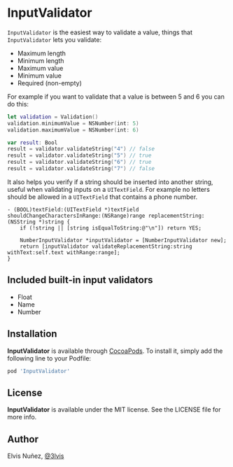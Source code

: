 # InputValidator

`InputValidator` is the easiest way to validate a value, things that `InputValidator` lets you validate:
- Maximum length
- Minimum length 
- Maximum value
- Minimum value
- Required (non-empty)

For example if you want to validate that a value is between 5 and 6 you can do this:

```swift
let validation = Validation()
validation.minimumValue = NSNumber(int: 5)
validation.maximumValue = NSNumber(int: 6)

var result: Bool
result = validator.validateString("4") // false
result = validator.validateString("5") // true
result = validator.validateString("6") // true
result = validator.validateString("7") // false
```

It also helps you verify if a string should be inserted into another string, useful when validating inputs on a `UITextField`. For example no letters should be allowed in a `UITextField` that contains a phone number.

```objc
- (BOOL)textField:(UITextField *)textField shouldChangeCharactersInRange:(NSRange)range replacementString:(NSString *)string {
    if (!string || [string isEqualToString:@"\n"]) return YES;

    NumberInputValidator *inputValidator = [NumberInputValidator new];
    return [inputValidator validateReplacementString:string withText:self.text withRange:range];
}
```

## Included built-in input validators

- Float
- Name
- Number

## Installation

**InputValidator** is available through [CocoaPods](http://cocoapods.org). To install
it, simply add the following line to your Podfile:

```ruby
pod 'InputValidator'
```

## License

**InputValidator** is available under the MIT license. See the LICENSE file for more info.

## Author

Elvis Nuñez, [@3lvis](https://twitter.com/3lvis)
